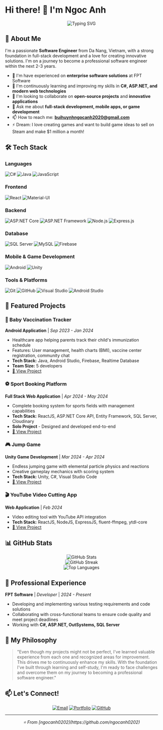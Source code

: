 # Hi there! 👋 I'm Ngoc Anh

<div align="center">
  <img src="https://readme-typing-svg.herokuapp.com?font=Fira+Code&pause=1000&color=2196F3&center=true&vCenter=true&width=435&lines=Game+Developer;Full+Stack+Developer;Game+Developer;Android+Developer" alt="Typing SVG" />
</div>

## 🚀 About Me

I'm a passionate **Software Engineer** from Da Nang, Vietnam, with a strong foundation in full-stack development and a love for creating innovative solutions. I'm on a journey to become a professional software engineer within the next 2-3 years.

- 🔭 I'm have experienced on **enterprise software solutions** at FPT Software
- 🌱 I'm continuously learning and improving my skills in **C#, ASP.NET, and modern web technologies**
- 👯 I'm looking to collaborate on **open-source projects** and **innovative applications**
- 💬 Ask me about **full-stack development, mobile apps, or game development**
- 📫 How to reach me: **buihuynhngocanh2020@gmail.com**
- ⚡ Dream: I love creating games and want to build game ideas to sell on Steam and make $1 million a month!

## 🛠️ Tech Stack

### Languages
![C#](https://img.shields.io/badge/C%23-239120?style=for-the-badge&logo=c-sharp&logoColor=white)
![Java](https://img.shields.io/badge/Java-ED8B00?style=for-the-badge&logo=java&logoColor=white)
![JavaScript](https://img.shields.io/badge/JavaScript-F7DF1E?style=for-the-badge&logo=javascript&logoColor=black)

### Frontend
![React](https://img.shields.io/badge/React-20232A?style=for-the-badge&logo=react&logoColor=61DAFB)
![Material-UI](https://img.shields.io/badge/Material--UI-0081CB?style=for-the-badge&logo=material-ui&logoColor=white)

### Backend
![ASP.NET Core](https://img.shields.io/badge/ASP.NET%20Core-512BD4?style=for-the-badge&logo=dotnet&logoColor=white)
![ASP.NET Framework](https://img.shields.io/badge/ASP.NET%20Framework-512BD4?style=for-the-badge&logo=dotnet&logoColor=white)
![Node.js](https://img.shields.io/badge/Node.js-43853D?style=for-the-badge&logo=node.js&logoColor=white)
![Express.js](https://img.shields.io/badge/Express.js-404D59?style=for-the-badge)

### Database
![SQL Server](https://img.shields.io/badge/SQL%20Server-CC2927?style=for-the-badge&logo=microsoft-sql-server&logoColor=white)
![MySQL](https://img.shields.io/badge/MySQL-00000F?style=for-the-badge&logo=mysql&logoColor=white)
![Firebase](https://img.shields.io/badge/Firebase-039BE5?style=for-the-badge&logo=Firebase&logoColor=white)

### Mobile & Game Development
![Android](https://img.shields.io/badge/Android-3DDC84?style=for-the-badge&logo=android&logoColor=white)
![Unity](https://img.shields.io/badge/Unity-100000?style=for-the-badge&logo=unity&logoColor=white)

### Tools & Platforms
![Git](https://img.shields.io/badge/Git-F05032?style=for-the-badge&logo=git&logoColor=white)
![GitHub](https://img.shields.io/badge/GitHub-100000?style=for-the-badge&logo=github&logoColor=white)
![Visual Studio](https://img.shields.io/badge/Visual%20Studio-5C2D91?style=for-the-badge&logo=visual-studio&logoColor=white)
![Android Studio](https://img.shields.io/badge/Android%20Studio-3DDC84?style=for-the-badge&logo=android-studio&logoColor=white)

## 🎯 Featured Projects

### 🍼 Baby Vaccination Tracker
**Android Application** | *Sep 2023 - Jan 2024*
- Healthcare app helping parents track their child's immunization schedule
- Features: User management, health charts (BMI), vaccine center registration, community chat
- **Tech Stack:** Java, Android Studio, Firebase, Realtime Database
- **Team Size:** 5 developers
- [🔗 View Project](https://github.com/Prox404/Capstone1_Group15_BVT.git)

### ⚽ Sport Booking Platform
**Full Stack Web Application** | *Apr 2024 - May 2024*
- Complete booking system for sports fields with management capabilities
- **Tech Stack:** ReactJS, ASP.NET Core API, Entity Framework, SQL Server, Cloudinary
- **Solo Project** - Designed and developed end-to-end
- [🔗 View Project](https://github.com/DUYTAN-NA-02/SportBooking.git)

### 🎮 Jump Game
**Unity Game Development** | *Mar 2024 - Apr 2024*
- Endless jumping game with elemental particle physics and reactions
- Creative gameplay mechanics with scoring system
- **Tech Stack:** Unity, C#, Visual Studio Code
- [🔗 View Project](https://github.com/ngocanh0202/JumpGame.git)

### 🎬 YouTube Video Cutting App
**Web Application** | *Feb 2024*
- Video editing tool with YouTube API integration
- **Tech Stack:** ReactJS, NodeJS, ExpressJS, fluent-ffmpeg, ytdl-core
- [🔗 View Project](https://github.com/ngocanh0202/youtube_video_cutting_app.git)

## 📊 GitHub Stats

<div align="center">
  <img src="https://github-readme-stats.vercel.app/api?username=ngocanh0202&show_icons=true&theme=tokyonight" alt="GitHub Stats" />
</div>

<div align="center">
  <img src="https://github-readme-streak-stats.herokuapp.com/?user=ngocanh0202&theme=tokyonight" alt="GitHub Streak" />
</div>

<div align="center">
  <img src="https://github-readme-stats.vercel.app/api/top-langs/?username=ngocanh0202&layout=compact&theme=tokyonight" alt="Top Languages" />
</div>

## 💼 Professional Experience

**FPT Software** | *Developer* | *2024 - Present*
- Developing and implementing various testing requirements and code solutions
- Collaborating with cross-functional teams to ensure code quality and meet project deadlines
- Working with **C#, ASP.NET, OutSystems, SQL Server**

## 🌟 My Philosophy

> "Even though my projects might not be perfect, I've learned valuable experience from each one and recognized areas for improvement. This drives me to continuously enhance my skills. With the foundation I've built through learning and self-study, I'm ready to face challenges and overcome them on my journey to becoming a professional software engineer."

## 📫 Let's Connect!

<div align="center">
  
[![Email](https://img.shields.io/badge/Email-D14836?style=for-the-badge&logo=gmail&logoColor=white)](mailto:buihuynhngocanh2020@gmail.com)
[![Portfolio](https://img.shields.io/badge/Portfolio-FF5722?style=for-the-badge&logo=todoist&logoColor=white)](https://ngocanh0202.github.io)
[![GitHub](https://img.shields.io/badge/GitHub-100000?style=for-the-badge&logo=github&logoColor=white)](https://github.com/ngocanh0202)

</div>

---

<div align="center">
  <i>⭐️ From [ngocanh0202](https://github.com/ngocanh0202)</i>
</div>
